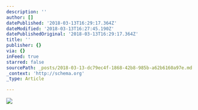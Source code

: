 ```yaml
---
description: ''
author: []
datePublished: '2018-03-13T16:29:17.364Z'
dateModified: '2018-03-13T16:27:45.190Z'
datePublishedOriginal: '2018-03-13T16:29:17.364Z'
title: ''
publisher: {}
via: {}
inFeed: true
starred: false
sourcePath: _posts/2018-03-13-dc79ec4f-1868-42b8-985b-a62b6160a97e.md
_context: 'http://schema.org'
_type: Article

---
```

![](https://the-grid-user-content.s3-us-west-2.amazonaws.com/7f06862f-40e7-4007-b269-8b0be0cee182.jpg)